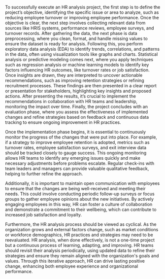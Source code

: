 To successfully execute an HR analysis project, the first step is to define the project’s objective, identifying the specific issue or area to analyze, such as reducing employee turnover or improving employee performance. Once the objective is clear, the next step involves collecting relevant data from sources like HRIS systems, performance reviews, employee surveys, and turnover records. After gathering the data, the next phase is data preprocessing, where you clean, format, and handle missing values to ensure the dataset is ready for analysis. Following this, you perform exploratory data analysis (EDA) to identify trends, correlations, and patterns in the data, often using visualization tools like graphs and charts. Statistical analysis or predictive modeling comes next, where you apply techniques such as regression analysis or machine learning models to identify key factors influencing HR outcomes, like turnover rates or job satisfaction. Once insights are drawn, they are interpreted to uncover actionable recommendations, such as improving retention strategies or refining recruitment processes. These findings are then presented in a clear report or presentation for stakeholders, highlighting key insights and proposed actions. After presenting the results, it’s crucial to implement the recommendations in collaboration with HR teams and leadership, monitoring the impact over time. Finally, the project concludes with an evaluation phase, where you assess the effectiveness of implemented changes and refine strategies based on feedback and continuous data tracking to ensure ongoing improvement in HR practices.



Once the implementation phase begins, it is essential to continuously monitor the progress of the changes that were put into place. For example, if a strategy to improve employee retention is adopted, metrics such as turnover rates, employee satisfaction surveys, and exit interview data should be tracked closely to gauge success. This ongoing monitoring allows HR teams to identify any emerging issues quickly and make necessary adjustments before problems escalate. Regular check-ins with team leaders and managers can provide valuable qualitative feedback, helping to further refine the approach.

Additionally, it is important to maintain open communication with employees to ensure that the changes are being well-received and meeting their needs. This could involve conducting periodic follow-up surveys or focus groups to gather employee opinions about the new initiatives. By actively engaging employees in this way, HR can foster a culture of collaboration and demonstrate a commitment to their wellbeing, which can contribute to increased job satisfaction and loyalty.

Furthermore, the HR analysis process should be viewed as cyclical. As the organization grows and external factors change, such as market conditions or workforce demographics, HR practices and strategies may need to be reevaluated. HR analysis, when done effectively, is not a one-time project but a continuous process of learning, adapting, and improving. HR teams should revisit their analysis periodically, using updated data to refine their strategies and ensure they remain aligned with the organization's goals and values. Through this iterative approach, HR can drive lasting positive change, enhancing both employee experience and organizational performance.



